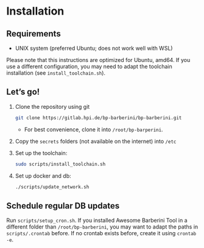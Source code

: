 # Installation

## Requirements

- UNIX system (preferred Ubuntu; does not work well with WSL)

Please note that this instructions are optimized for Ubuntu, amd64. If you use a different configuration, you may need to adapt the toolchain installation (see `install_toolchain.sh`).

## Let’s go!

1. Clone the repository using git

   ```bash
   git clone https://gitlab.hpi.de/bp-barberini/bp-barberini.git
   ```
   
   - For best convenience, clone it into `/root/bp-barperini`.

2. Copy the `secrets` folders (not available on the internet) into `/etc`

3. Set up the toolchain:

   ```bash
   sudo scripts/install_toolchain.sh
   ```

4. Set up docker and db:

   ```bash
   ./scripts/update_network.sh
   ```

## Schedule regular DB updates

Run `scripts/setup_cron.sh`. If you installed Awesome Barberini Tool in a different folder than `/root/bp-barberini`, you may want to adapt the paths in `scripts/.crontab` before. If no crontab exists before, create it using `crontab -e`.
